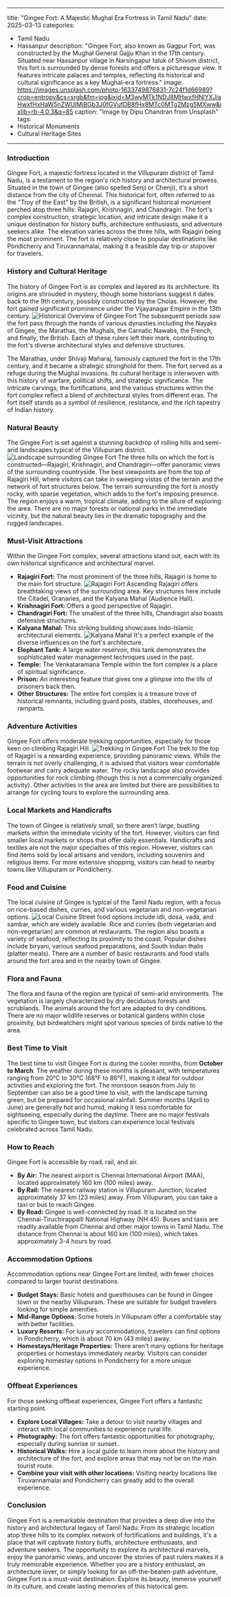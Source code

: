 
---
title: "Gingee Fort: A Majestic Mughal Era Fortress in Tamil Nadu"
date: 2025-03-13
categories:
  - Tamil Nadu
  - Hassanpur
description: "Gingee Fort, also known as Gagpur Fort, was constructed by the Mughal General Gajju Khan in the 17th century. Situated near Hassanpur village in Narsingapur taluk of Shivom district, this fort is surrounded by dense forests and offers a picturesque view. It features intricate palaces and temples, reflecting its historical and cultural significance as a key Mughal-era fortress."
image: https://images.unsplash.com/photo-1633749876831-7c24f1d66989?crop=entropy&cs=srgb&fm=jpg&ixid=M3wyMTk1NDJ8MHwxfHNlYXJjaHwxfHxHaW5nZWUlMjBGb3J0fGVufDB8fHx8MTc0MTg2Mzg5MXww&ixlib=rb-4.0.3&q=85
caption: "Image by Dipu Chandran from Unsplash"
tags: 
  - Historical Monuments
  - Cultural Heritage Sites
---


### **Introduction**

Gingee Fort, a majestic fortress located in the Villupuram district of Tamil Nadu, is a testament to the region's rich history and architectural prowess. Situated in the town of Gingee (also spelled Senji or Chenji), it’s a short distance from the city of Chennai. This historical fort, often referred to as the "Troy of the East" by the British, is a significant historical monument perched atop three hills: Rajagiri, Krishnagiri, and Chandragiri. The fort's complex construction, strategic location, and intricate design make it a unique destination for history buffs, architecture enthusiasts, and adventure seekers alike. The elevation varies across the three hills, with Rajagiri being the most prominent. The fort is relatively close to popular destinations like Pondicherry and Tiruvannamalai, making it a feasible day trip or stopover for travelers.

### **History and Cultural Heritage**

The history of Gingee Fort is as complex and layered as its architecture. Its origins are shrouded in mystery, though some historians suggest it dates back to the 9th century, possibly constructed by the Cholas. However, the fort gained significant prominence under the Vijayanagar Empire in the 13th century. <img src="placeholder_image_historical_overview.jpg" alt="Historical Overview of Gingee Fort"> The subsequent periods saw the fort pass through the hands of various dynasties including the Nayaks of Gingee, the Marathas, the Mughals, the Carnatic Nawabs, the French, and finally, the British. Each of these rulers left their mark, contributing to the fort's diverse architectural styles and defensive structures.

The Marathas, under Shivaji Maharaj, famously captured the fort in the 17th century, and it became a strategic stronghold for them. The fort served as a refuge during the Mughal invasions. Its cultural heritage is interwoven with this history of warfare, political shifts, and strategic significance. The intricate carvings, the fortifications, and the various structures within the fort complex reflect a blend of architectural styles from different eras. The fort itself stands as a symbol of resilience, resistance, and the rich tapestry of Indian history.

### **Natural Beauty**

The Gingee Fort is set against a stunning backdrop of rolling hills and semi-arid landscapes typical of the Villupuram district. <img src="placeholder_image_landscape.jpg" alt="Landscape surrounding Gingee Fort"> The three hills on which the fort is constructed—Rajagiri, Krishnagiri, and Chandragiri—offer panoramic views of the surrounding countryside. The best viewpoints are from the top of Rajagiri Hill, where visitors can take in sweeping vistas of the terrain and the network of fort structures below. The terrain surrounding the fort is mostly rocky, with sparse vegetation, which adds to the fort's imposing presence. The region enjoys a warm, tropical climate, adding to the allure of exploring the area. There are no major forests or national parks in the immediate vicinity, but the natural beauty lies in the dramatic topography and the rugged landscapes.

### **Must-Visit Attractions**

Within the Gingee Fort complex, several attractions stand out, each with its own historical significance and architectural marvel.

*   **Rajagiri Fort:** The most prominent of the three hills, Rajagiri is home to the main fort structure. <img src="placeholder_image_rajagiri.jpg" alt="Rajagiri Fort"> Ascending Rajagiri offers breathtaking views of the surrounding area. Key structures here include the Citadel, Granaries, and the Kalyana Mahal (Audience Hall).
*   **Krishnagiri Fort:** Offers a good perspective of Rajagiri.
*   **Chandragiri Fort:** The smallest of the three hills, Chandragiri also boasts defensive structures.
*   **Kalyana Mahal:** This striking building showcases Indo-Islamic architectural elements. <img src="placeholder_image_kalyana_mahal.jpg" alt="Kalyana Mahal"> It's a perfect example of the diverse influences on the fort's architecture.
*   **Elephant Tank:** A large water reservoir, this tank demonstrates the sophisticated water management techniques used in the past.
*   **Temple:** The Venkataramana Temple within the fort complex is a place of spiritual significance.
*   **Prison:** An interesting feature that gives one a glimpse into the life of prisoners back then.
*   **Other Structures:** The entire fort complex is a treasure trove of historical remnants, including guard posts, stables, storehouses, and ramparts.

### **Adventure Activities**

Gingee Fort offers moderate trekking opportunities, especially for those keen on climbing Rajagiri Hill. <img src="placeholder_image_trekking.jpg" alt="Trekking in Gingee Fort"> The trek to the top of Rajagiri is a rewarding experience, providing panoramic views. While the terrain is not overly challenging, it is advised that visitors wear comfortable footwear and carry adequate water. The rocky landscape also provides opportunities for rock climbing (though this is not a commercially organized activity). Other activities in the area are limited but there are possibilities to arrange for cycling tours to explore the surrounding area.

### **Local Markets and Handicrafts**

The town of Gingee is relatively small, so there aren’t large, bustling markets within the immediate vicinity of the fort. However, visitors can find smaller local markets or shops that offer daily essentials. Handicrafts and textiles are not the major specialties of this region. However, visitors can find items sold by local artisans and vendors, including souvenirs and religious items. For more extensive shopping, visitors can head to nearby towns like Villupuram or Pondicherry.

### **Food and Cuisine**

The local cuisine of Gingee is typical of the Tamil Nadu region, with a focus on rice-based dishes, curries, and various vegetarian and non-vegetarian options. <img src="placeholder_image_food.jpg" alt="Local Cuisine"> Street food options include idli, dosa, vada, and sambar, which are widely available. Rice and curries (both vegetarian and non-vegetarian) are common at restaurants. The region also boasts a variety of seafood, reflecting its proximity to the coast. Popular dishes include biryani, various seafood preparations, and South Indian thalis (platter meals). There are a number of basic restaurants and food stalls around the fort area and in the nearby town of Gingee.

### **Flora and Fauna**

The flora and fauna of the region are typical of semi-arid environments. The vegetation is largely characterized by dry deciduous forests and scrublands. The animals around the fort are adapted to dry conditions. There are no major wildlife reserves or botanical gardens within close proximity, but birdwatchers might spot various species of birds native to the area.

### **Best Time to Visit**

The best time to visit Gingee Fort is during the cooler months, from **October to March**. The weather during these months is pleasant, with temperatures ranging from 20°C to 30°C (68°F to 86°F), making it ideal for outdoor activities and exploring the fort. The monsoon season from July to September can also be a good time to visit, with the landscape turning green, but be prepared for occasional rainfall. Summer months (April to June) are generally hot and humid, making it less comfortable for sightseeing, especially during the daytime. There are no major festivals specific to Gingee town, but visitors can experience local festivals celebrated across Tamil Nadu.

### **How to Reach**

Gingee Fort is accessible by road, rail, and air.

*   **By Air:** The nearest airport is Chennai International Airport (MAA), located approximately 160 km (100 miles) away.
*   **By Rail:** The nearest railway station is Villupuram Junction, located approximately 37 km (23 miles) away. From Villupuram, you can take a taxi or bus to reach Gingee.
*   **By Road:** Gingee is well-connected by road. It is located on the Chennai-Tiruchirappalli National Highway (NH 45). Buses and taxis are readily available from Chennai and other major towns in Tamil Nadu. The distance from Chennai is about 160 km (100 miles), which takes approximately 3-4 hours by road.

### **Accommodation Options**

Accommodation options near Gingee Fort are limited, with fewer choices compared to larger tourist destinations.

*   **Budget Stays:** Basic hotels and guesthouses can be found in Gingee town or the nearby Villupuram. These are suitable for budget travelers looking for simple amenities.
*   **Mid-Range Options:** Some hotels in Villupuram offer a comfortable stay with better facilities.
*   **Luxury Resorts:** For luxury accommodations, travelers can find options in Pondicherry, which is about 70 km (43 miles) away.
*   **Homestays/Heritage Properties:** There aren't many options for heritage properties or homestays immediately nearby. Visitors can consider exploring homestay options in Pondicherry for a more unique experience.

### **Offbeat Experiences**

For those seeking offbeat experiences, Gingee Fort offers a fantastic starting point.

*   **Explore Local Villages:** Take a detour to visit nearby villages and interact with local communities to experience rural life.
*   **Photography:** The fort offers fantastic opportunities for photography, especially during sunrise or sunset.
*   **Historical Walks:** Hire a local guide to learn more about the history and architecture of the fort, and explore areas that may not be on the main tourist route.
*   **Combine your visit with other locations:** Visiting nearby locations like Tiruvannamalai and Pondicherry can greatly add to the overall experience.

### **Conclusion**

Gingee Fort is a remarkable destination that provides a deep dive into the history and architectural legacy of Tamil Nadu. From its strategic location atop three hills to its complex network of fortifications and buildings, it's a place that will captivate history buffs, architecture enthusiasts, and adventure seekers. The opportunity to explore its architectural marvels, enjoy the panoramic views, and uncover the stories of past rulers makes it a truly memorable experience. Whether you are a history enthusiast, an architecture lover, or simply looking for an off-the-beaten-path adventure, Gingee Fort is a must-visit destination. Explore its beauty, immerse yourself in its culture, and create lasting memories of this historical gem.



